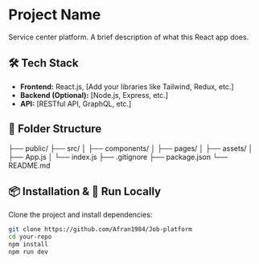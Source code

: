 # Project Name

Service center platform. A brief description of what this React app does.

## 🛠️ Tech Stack

- **Frontend:** React.js, [Add your libraries like Tailwind, Redux, etc.]
- **Backend (Optional):** [Node.js, Express, etc.]
- **API:** [RESTful API, GraphQL, etc.]

## 📁 Folder Structure

├── public/
├── src/
│   ├── components/
│   ├── pages/
│   ├── assets/
│   ├── App.js
│   └── index.js
├── .gitignore
├── package.json
└── README.md


## 📦 Installation & 🧪 Run Locally

Clone the project and install dependencies:

```bash
git clone https://github.com/Afran1984/Job-platform
cd your-repo
npm install
npm run dev


